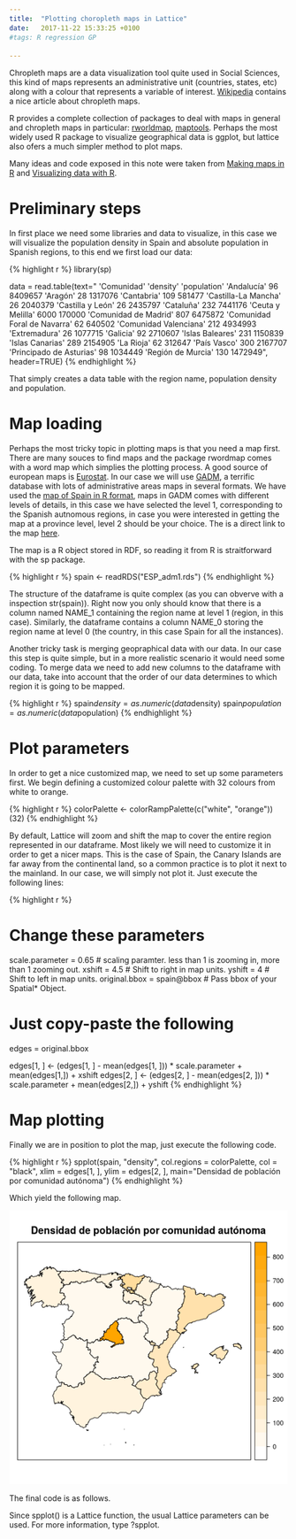 ```yaml
---
title:  "Plotting choropleth maps in Lattice"
date:   2017-11-22 15:33:25 +0100
#tags: R regression GP

---
```


Chropleth maps are a data visualization tool quite used in Social Sciences, this kind of maps represents an administrative unit (countries, states, etc) along with a colour that represents a variable of interest. [Wikipedia](https://en.wikipedia.org/wiki/Choropleth_map) contains a nice article about chropleth maps.

R provides a complete collection of packages to deal with maps in general and chropleth maps in particular: [rworldmap](http://blog.xavier-fim.net/2012/10/using-r-to-draw-maps-on-country-data/), [maptools](http://r-forge.r-project.org/projects/maptools/). Perhaps the most widely used R package to visualize geographical data is ggplot, but lattice also ofers a much simpler method to plot maps.

Many ideas and code exposed in this note were taken from [Making maps in R](http://www.nickeubank.com/wp-content/uploads/2015/10/RGIS3_MakingMaps_part1_mappingVectorData.html#controlling-extent) and [Visualizing data with R](http://www.xavigimenez.net/blog/2012/09/visualizing-data-with-r/).

# Preliminary steps
In first place we need some libraries and data to visualize, in this case we will visualize the population density in Spain and absolute population in Spanish regions, to this end we first load our data:

{% highlight r %}
library(sp)

data = read.table(text=" 
    'Comunidad' 'density' 'population' 
    'Andalucía' 96 8409657 
    'Aragón' 28 1317076 
    'Cantabria' 109 581477 
    'Castilla-La Mancha' 26 2040379 
    'Castilla y León' 26 2435797 
    'Cataluña' 232 7441176 
    'Ceuta y Melilla' 6000 170000 
    'Comunidad de Madrid' 807 6475872 
    'Comunidad Foral de Navarra' 62 640502 
    'Comunidad Valenciana' 212 4934993 
    'Extremadura' 26 1077715 
    'Galicia' 92 2710607 
    'Islas Baleares' 231 1150839 
    'Islas Canarias' 289 2154905 
    'La Rioja' 62 312647 
    'País Vasco' 300 2167707 
    'Principado de Asturias' 98 1034449 
    'Región de Murcia' 130 1472949", header=TRUE)
{% endhighlight %}

That simply creates a data table with the region name, population density and population.

# Map loading

Perhaps the most tricky topic in plotting maps is that you need a map first. There are many souces to find maps and the package rwordmap comes with a word map which simplies the plotting process. A good source of european maps is [Eurostat](http://ec.europa.eu/eurostat/web/nuts/overview). In our case we will use [GADM](http://www.gadm.org/), a terrific database with lots of administrative areas maps in several formats. We have used the [map of Spain in R format](http://www.gadm.org/download), maps in GADM comes with different levels of details, in this case we have selected the level 1, corresponding to the Spanish autnomous regions, in case you were interested in getting the map at a province level, level 2 should be your choice. The is a direct link to the map [here](ESP_adm1.rds).

The map is a R object stored in RDF, so reading it from R is straitforward with the sp package.

{% highlight r %}
spain <- readRDS("ESP_adm1.rds")
{% endhighlight %}

The structure of the dataframe is quite complex (as you can obverve with a inspection str(spain)). Right now you only should know that there is a column named NAME_1 containing the region name at level 1 (region, in this case). Similarly, the dataframe contains a column NAME_0 storing the region name at level 0 (the country, in this case Spain for all the instances). 

Another tricky task is merging geopraphical data with our data. In our case this step is quite simple, but in a more realistic scenario it would need some coding. To merge data we need to add new columns to the dataframe with our data, take into account that the order of our data determines to which region it is going to be mapped.

{% highlight r %}
spain$density = as.numeric(data$density)
spain$population = as.numeric(data$population)
{% endhighlight %}

# Plot parameters
In order to get a nice customized map, we need to set up some parameters first. We begin defining a customized colour palette with 32 colours from white to orange.

{% highlight r %}
colorPalette <- colorRampPalette(c("white", "orange"))(32)
{% endhighlight %}

By default, Lattice will zoom and shift the map to cover the entire region represented in our dataframe. Most likely we will need to customize it in order to get a nicer maps. This is the case of Spain, the Canary Islands are far away from the continental land, so a common practice is to plot it next to the mainland. In our case, we will simply not plot it. Just execute the following lines:

{% highlight r %}
# Change these parameters
scale.parameter = 0.65  # scaling paramter. less than 1 is zooming in, more than 1 zooming out. 
xshift = 4.5  # Shift to right in map units. 
yshift = 4  # Shift to left in map units. 
original.bbox = spain@bbox  # Pass bbox of your Spatial* Object. 

# Just copy-paste the following
edges = original.bbox

edges[1, ] <- (edges[1, ] - mean(edges[1, ])) * scale.parameter + mean(edges[1,]) + xshift
edges[2, ] <- (edges[2, ] - mean(edges[2, ])) * scale.parameter + mean(edges[2,]) + yshift
{% endhighlight %}

# Map plotting
Finally we are in position to plot the map, just execute the following code.

{% highlight r %}
spplot(spain, "density", col.regions = colorPalette, col = "black", 
       xlim = edges[1, ], ylim = edges[2, ],
       main="Densidad de población por comunidad autónoma")
{% endhighlight %}

Which yield the following map.

![Population density in Spain](density.png)

The final code is as follows.

<script src="https://gist.github.com/dfbarrero/c7d20aaee5e5073c1fa9a41d0e159160.js"></script>

Since spplot() is a Lattice function, the usual Lattice parameters can be used. For more information, type ?spplot.


